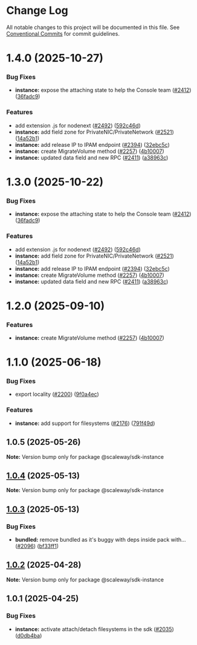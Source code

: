 # Change Log

All notable changes to this project will be documented in this file.
See [Conventional Commits](https://conventionalcommits.org) for commit guidelines.

# 1.4.0 (2025-10-27)

### Bug Fixes

- **instance:** expose the attaching state to help the Console team ([#2412](https://github.com/scaleway/scaleway-sdk-js/issues/2412)) ([36fadc9](https://github.com/scaleway/scaleway-sdk-js/commit/36fadc9d6803c8dc8de0c7159623abedf7de6c25))

### Features

- add extension .js for nodenext ([#2492](https://github.com/scaleway/scaleway-sdk-js/issues/2492)) ([592c46d](https://github.com/scaleway/scaleway-sdk-js/commit/592c46df916c5b8b35f26c13b626eee797970f5d))
- **instance:** add field zone for PrivateNIC/PrivateNetwork ([#2521](https://github.com/scaleway/scaleway-sdk-js/issues/2521)) ([14a52b1](https://github.com/scaleway/scaleway-sdk-js/commit/14a52b1350ef6d24be41266355ab84462045f2b0))
- **instance:** add release IP to IPAM endpoint ([#2394](https://github.com/scaleway/scaleway-sdk-js/issues/2394)) ([32ebc5c](https://github.com/scaleway/scaleway-sdk-js/commit/32ebc5c9530ced7a81a53974c3a5509b2769851a))
- **instance:** create MigrateVolume method ([#2257](https://github.com/scaleway/scaleway-sdk-js/issues/2257)) ([4b10007](https://github.com/scaleway/scaleway-sdk-js/commit/4b10007738ce676e6d8909af60aa9b5666739f3e))
- **instance:** updated data field and new RPC ([#2411](https://github.com/scaleway/scaleway-sdk-js/issues/2411)) ([a38963c](https://github.com/scaleway/scaleway-sdk-js/commit/a38963cb721043e0c467469fd84affffdaac64b0))

# 1.3.0 (2025-10-22)

### Bug Fixes

- **instance:** expose the attaching state to help the Console team ([#2412](https://github.com/scaleway/scaleway-sdk-js/issues/2412)) ([36fadc9](https://github.com/scaleway/scaleway-sdk-js/commit/36fadc9d6803c8dc8de0c7159623abedf7de6c25))

### Features

- add extension .js for nodenext ([#2492](https://github.com/scaleway/scaleway-sdk-js/issues/2492)) ([592c46d](https://github.com/scaleway/scaleway-sdk-js/commit/592c46df916c5b8b35f26c13b626eee797970f5d))
- **instance:** add field zone for PrivateNIC/PrivateNetwork ([#2521](https://github.com/scaleway/scaleway-sdk-js/issues/2521)) ([14a52b1](https://github.com/scaleway/scaleway-sdk-js/commit/14a52b1350ef6d24be41266355ab84462045f2b0))
- **instance:** add release IP to IPAM endpoint ([#2394](https://github.com/scaleway/scaleway-sdk-js/issues/2394)) ([32ebc5c](https://github.com/scaleway/scaleway-sdk-js/commit/32ebc5c9530ced7a81a53974c3a5509b2769851a))
- **instance:** create MigrateVolume method ([#2257](https://github.com/scaleway/scaleway-sdk-js/issues/2257)) ([4b10007](https://github.com/scaleway/scaleway-sdk-js/commit/4b10007738ce676e6d8909af60aa9b5666739f3e))
- **instance:** updated data field and new RPC ([#2411](https://github.com/scaleway/scaleway-sdk-js/issues/2411)) ([a38963c](https://github.com/scaleway/scaleway-sdk-js/commit/a38963cb721043e0c467469fd84affffdaac64b0))

# 1.2.0 (2025-09-10)

### Features

- **instance:** create MigrateVolume method ([#2257](https://github.com/scaleway/scaleway-sdk-js/issues/2257)) ([4b10007](https://github.com/scaleway/scaleway-sdk-js/commit/4b10007738ce676e6d8909af60aa9b5666739f3e))

# 1.1.0 (2025-06-18)

### Bug Fixes

- export locality ([#2200](https://github.com/scaleway/scaleway-sdk-js/issues/2200)) ([9f0a4ec](https://github.com/scaleway/scaleway-sdk-js/commit/9f0a4ec19e377cd90c5829604467c09a2088a38c))

### Features

- **instance:** add support for filesystems ([#2176](https://github.com/scaleway/scaleway-sdk-js/issues/2176)) ([791f49d](https://github.com/scaleway/scaleway-sdk-js/commit/791f49d18ef627110299cecc6a7996a850abc527))

## 1.0.5 (2025-05-26)

**Note:** Version bump only for package @scaleway/sdk-instance

## [1.0.4](https://github.com/scaleway/scaleway-sdk-js/compare/@scaleway/sdk-instance@1.0.3...@scaleway/sdk-instance@1.0.4) (2025-05-13)

**Note:** Version bump only for package @scaleway/sdk-instance

## [1.0.3](https://github.com/scaleway/scaleway-sdk-js/compare/@scaleway/sdk-instance@1.0.2...@scaleway/sdk-instance@1.0.3) (2025-05-13)

### Bug Fixes

- **bundled:** remove bundled as it's buggy with deps inside pack with… ([#2096](https://github.com/scaleway/scaleway-sdk-js/issues/2096)) ([bf33ff1](https://github.com/scaleway/scaleway-sdk-js/commit/bf33ff1f9cdd951add94817dac27239c86ef5437))

## [1.0.2](https://github.com/scaleway/scaleway-sdk-js/compare/@scaleway/sdk-instance@1.0.1...@scaleway/sdk-instance@1.0.2) (2025-04-28)

**Note:** Version bump only for package @scaleway/sdk-instance

## 1.0.1 (2025-04-25)

### Bug Fixes

- **instance:** activate attach/detach filesystems in the sdk ([#2035](https://github.com/scaleway/scaleway-sdk-js/issues/2035)) ([d0db4ba](https://github.com/scaleway/scaleway-sdk-js/commit/d0db4ba0126c72e4e01983fddbec9b0b292061a1))
